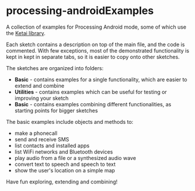 # processing-androidExamples
A collection of examples for Processing Android mode, some of which use the [Ketai library](https://github.com/ketai/ketai).

Each sketch contains a description on top of the main file, and the code is commented.
With few exceptions, most of the demonstrated functionality is kept in kept in separate tabs, so it is easier to copy onto other sketches.

The sketches are organized into folders:
+ **Basic** - contains examples for a single functionality, which are easier to extend and combine
+ **Utilities** - contains examples which can be useful for testing or improving your sketch 
+ **Basic** - contains examples combining different functionalities, as starting points for bigger sketches 

The basic examples include objects and methods to:
* make a phonecall
* send and receive SMS
* list contacts and installed apps
* list WiFi networks and Bluetooth devices
* play audio from a file or a synthesized audio wave
* convert text to speech and speech to text
* show the user's location on a simple map

Have fun exploring, extending and combining!
